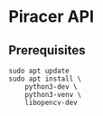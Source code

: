 # Piracer API

## Prerequisites

    sudo apt update
    sudo apt install \
        python3-dev \
        python3-venv \
        libopencv-dev